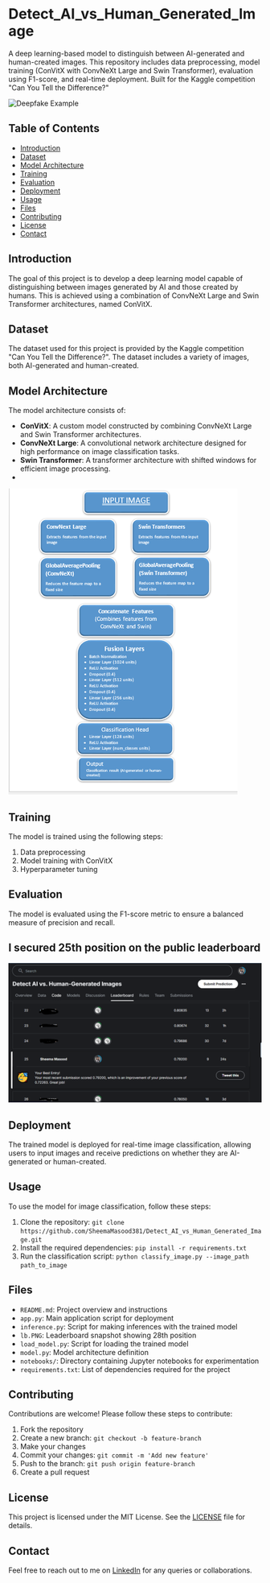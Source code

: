 # Detect_AI_vs_Human_Generated_Image

A deep learning-based model to distinguish between AI-generated and human-created images. This repository includes data preprocessing, model training (ConVitX with ConvNeXt Large and Swin Transformer), evaluation using F1-score, and real-time deployment. Built for the Kaggle competition "Can You Tell the Difference?"

![Deepfake Example](https://i.pcmag.com/imagery/articles/01lTyBxcS2L9vruDcS4D2Ho-1.fit_lim.size_1600x900.v1692729678.png)

## Table of Contents

- [Introduction](#introduction)
- [Dataset](#dataset)
- [Model Architecture](#model-architecture)
- [Training](#training)
- [Evaluation](#evaluation)
- [Deployment](#deployment)
- [Usage](#usage)
- [Files](#files)
- [Contributing](#contributing)
- [License](#license)
- [Contact](#contact)

## Introduction

The goal of this project is to develop a deep learning model capable of distinguishing between images generated by AI and those created by humans. This is achieved using a combination of ConvNeXt Large and Swin Transformer architectures, named ConVitX.

## Dataset

The dataset used for this project is provided by the Kaggle competition "Can You Tell the Difference?". The dataset includes a variety of images, both AI-generated and human-created.

## Model Architecture

The model architecture consists of:
- **ConVitX**: A custom model constructed by combining ConvNeXt Large and Swin Transformer architectures.
- **ConvNeXt Large**: A convolutional network architecture designed for high performance on image classification tasks.
- **Swin Transformer**: A transformer architecture with shifted windows for efficient image processing.
- 
![model architecture](model_architecture.png)

## Training

The model is trained using the following steps:
1. Data preprocessing
2. Model training with ConVitX
3. Hyperparameter tuning

## Evaluation

The model is evaluated using the F1-score metric to ensure a balanced measure of precision and recall.

## I secured 25th position on the public leaderboard
![Leaderboard Snapshot](lb.PNG)

## Deployment

The trained model is deployed for real-time image classification, allowing users to input images and receive predictions on whether they are AI-generated or human-created.

## Usage

To use the model for image classification, follow these steps:
1. Clone the repository: `git clone https://github.com/SheemaMasood381/Detect_AI_vs_Human_Generated_Image.git`
2. Install the required dependencies: `pip install -r requirements.txt`
3. Run the classification script: `python classify_image.py --image_path path_to_image`

## Files

- `README.md`: Project overview and instructions
- `app.py`: Main application script for deployment
- `inference.py`: Script for making inferences with the trained model
- `lb.PNG`: Leaderboard snapshot showing 28th position
- `load_model.py`: Script for loading the trained model
- `model.py`: Model architecture definition
- `notebooks/`: Directory containing Jupyter notebooks for experimentation
- `requirements.txt`: List of dependencies required for the project

## Contributing

Contributions are welcome! Please follow these steps to contribute:
1. Fork the repository
2. Create a new branch: `git checkout -b feature-branch`
3. Make your changes
4. Commit your changes: `git commit -m 'Add new feature'`
5. Push to the branch: `git push origin feature-branch`
6. Create a pull request

## License

This project is licensed under the MIT License. See the [LICENSE](LICENSE) file for details.

## Contact

Feel free to reach out to me on [LinkedIn](https://www.linkedin.com/in/sheemamasood381) for any queries or collaborations.


